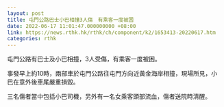 ```yaml
---
layout: post
title: 屯門公路巴士小巴相撞3人傷　有乘客一度被困
date: 2022-06-17 11:01:47.000000000 +08:00
link: https://news.rthk.hk/rthk/ch/component/k2/1653413-20220617.htm
categories: rthk
---
```


屯門公路有巴士及小巴相撞，3人受傷，有乘客一度被困。

事發早上約10時，兩部車於屯門公路往屯門方向近黃金海岸相撞，現場所見，小巴在意外後車尾嚴重損毀。

三名傷者當中包括小巴司機，另外有一名女乘客頭部流血，傷者送院時清醒。

